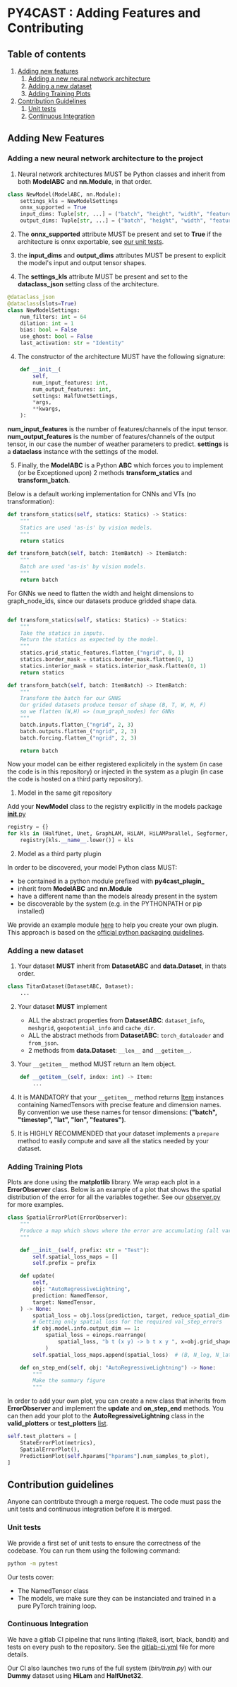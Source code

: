 # PY4CAST : Adding Features and Contributing

## Table of contents

1. [Adding new features](#adding-new-features)
    1. [Adding a new neural network architecture](#adding-a-new-neural-network-architecture-to-the-project)
    2. [Adding a new dataset](#adding-a-new-dataset)
    3. [Adding Training Plots](#adding-training-plots)
2. [Contribution Guidelines](#contribution-guidelines)
    1. [Unit tests](#unit-tests)
    2. [Continuous Integration](#continuous-integration)

## Adding New Features

### Adding a new neural network architecture to the project

1. Neural network architectures MUST be Python classes and inherit from both **ModelABC** and  **nn.Module**, in that order.

```python
class NewModel(ModelABC, nn.Module):
    settings_kls = NewModelSettings
    onnx_supported = True
    input_dims: Tuple[str, ...] = ("batch", "height", "width", "features")
    output_dims: Tuple[str, ...] = ("batch", "height", "width", "features")
```

2. The **onnx_supported** attribute MUST be present and set to **True** if the architecture is onnx exportable, see [our unit tests](tests/test_models.py).

3. the **input_dims** and **output_dims** attributes MUST be present to explicit the model's input and output tensor shapes.

4. The **settings_kls** attribute MUST be present and set to the **dataclass_json** setting class of the architecture.


```python
@dataclass_json
@dataclass(slots=True)
class NewModelSettings:
    num_filters: int = 64
    dilation: int = 1
    bias: bool = False
    use_ghost: bool = False
    last_activation: str = "Identity"
```

4. The constructor of the architecture MUST have the following signature:

```python
    def __init__(
        self,
        num_input_features: int,
        num_output_features: int,
        settings: HalfUnetSettings,
        *args,
        **kwargs,
    ):
```
**num_input_features** is the number of features/channels of the input tensor. **num_output_features** is the number of features/channels of the output tensor, in our case the number of weather parameters to predict. **settings** is a **dataclass** instance with the settings of the model.

5. Finally, the **ModelABC** is a Python **ABC** which forces you to implement (or be Exceptioned upon) 2 methods **transform_statics** and **transform_batch**.

Below is a default working implementation for CNNs and VTs (no transformation):

```python
def transform_statics(self, statics: Statics) -> Statics:
    """
    Statics are used 'as-is' by vision models.
    """
    return statics

def transform_batch(self, batch: ItemBatch) -> ItemBatch:
    """
    Batch are used 'as-is' by vision models.
    """
    return batch
```

For GNNs we need to flatten the width and height dimensions to graph_node_ids, since our datasets produce gridded shape data.

```python

def transform_statics(self, statics: Statics) -> Statics:
    """
    Take the statics in inputs.
    Return the statics as expected by the model.
    """
    statics.grid_static_features.flatten_("ngrid", 0, 1)
    statics.border_mask = statics.border_mask.flatten(0, 1)
    statics.interior_mask = statics.interior_mask.flatten(0, 1)
    return statics

def transform_batch(self, batch: ItemBatch) -> ItemBatch:
    """
    Transform the batch for our GNNS
    Our grided datasets produce tensor of shape (B, T, W, H, F)
    so we flatten (W,H) => (num_graph_nodes) for GNNs
    """
    batch.inputs.flatten_("ngrid", 2, 3)
    batch.outputs.flatten_("ngrid", 2, 3)
    batch.forcing.flatten_("ngrid", 2, 3)

    return batch
```

Now your model can be either registered explicitely in the system (in case the code is in this repository) or injected in the system as a plugin (in case the code is hosted on a third party repository).

1. Model in the same git repository

Add your **NewModel** class to the registry explicitly in the models package [__init__.py](py4cast/models/__init__.py)

```python
registry = {}
for kls in (HalfUnet, Unet, GraphLAM, HiLAM, HiLAMParallel, Segformer, NewModel):
    registry[kls.__name__.lower()] = kls
```

2. Model as a third party plugin

In order to be discovered, your model Python class MUST:

* be contained in a python module prefixed with **py4cast_plugin_**
* inherit from **ModelABC** and **nn.Module**
* have a different name than the models already present in the system
* be discoverable by the system (e.g. in the PYTHONPATH or pip installed)

We provide an example module [here](py4cast_plugin_example.py) to help you create your own plugin. This approach is based on the [official python packaging guidelines](https://packaging.python.org/en/latest/guides/creating-and-discovering-plugins/).


### Adding a new dataset

1. Your dataset **MUST** inherit from **DatasetABC** and **data.Dataset**, in thats order.

```python
class TitanDataset(DatasetABC, Dataset):
    ...
```

2. Your dataset **MUST** implement
    * ALL the abstract properties from **DatasetABC**: `dataset_info`, `meshgrid`, `geopotential_info` and `cache_dir`.
    * ALL the abstract methods from **DatasetABC**: `torch_dataloader` and `from_json`.
    * 2 methods from **data.Dataset**: `__len__` and `__getitem__`.

3. Your `__getitem__` method MUST return an Item object.

```python
    def __getitem__(self, index: int) -> Item:
        ...
```

4. It is MANDATORY that your `__getitem__` method returns [Item](../py4cast/datasets/base.py#L288) instances containing NamedTensors with precise feature and dimension names. By convention we use these names for tensor dimensions: **("batch", "timestep", "lat", "lon", "features")**.

5. It is HIGHLY RECOMMENDED that your dataset implements a `prepare` method to easily compute and save all the statics needed by your dataset.


### Adding Training Plots

Plots are done using the **matplotlib** library. We wrap each plot in a **ErrorObserver** class. Below is an example of a plot that shows the spatial distribution of the error for all the variables together. See our [observer.py](py4cast/observer.py) for more examples.

```python
class SpatialErrorPlot(ErrorObserver):
    """
    Produce a map which shows where the error are accumulating (all variables together).
    """

    def __init__(self, prefix: str = "Test"):
        self.spatial_loss_maps = []
        self.prefix = prefix

    def update(
        self,
        obj: "AutoRegressiveLightning",
        prediction: NamedTensor,
        target: NamedTensor,
    ) -> None:
        spatial_loss = obj.loss(prediction, target, reduce_spatial_dim=False)
        # Getting only spatial loss for the required val_step_errors
        if obj.model.info.output_dim == 1:
            spatial_loss = einops.rearrange(
                spatial_loss, "b t (x y) -> b t x y ", x=obj.grid_shape[0]
            )
        self.spatial_loss_maps.append(spatial_loss)  # (B, N_log, N_lat, N_lon)

    def on_step_end(self, obj: "AutoRegressiveLightning") -> None:
        """
        Make the summary figure
        """
```

In order to add your own plot, you can create a new class that inherits from **ErrorObserver** and implement the **update** and **on_step_end** methods. You can then add your plot to the **AutoRegressiveLightning** class in the **valid_plotters** or **test_plotters** [list](py4cast/lightning.py).

```python
self.test_plotters = [
    StateErrorPlot(metrics),
    SpatialErrorPlot(),
    PredictionPlot(self.hparams["hparams"].num_samples_to_plot),
]
```

## Contribution guidelines

Anyone can contribute through a merge request. The code must pass the unit tests and continuous integration before it is merged.

### Unit tests

We provide a first set of unit tests to ensure the correctness of the codebase. You can run them using the following command:

```bash
python -m pytest
```

Our tests cover:
- The NamedTensor class
- The models, we make sure they can be instanciated and trained in a pure PyTorch training loop.


### Continuous Integration

We have a gitlab CI pipeline that runs linting (flake8, isort, black, bandit) and tests on every push to the repository. See the [gitlab-ci.yml](.gitlab-ci.yml) file for more details.

Our CI also launches two runs of the full system (*bin/train.py*) with our **Dummy** dataset using **HiLam** and **HalfUnet32**.